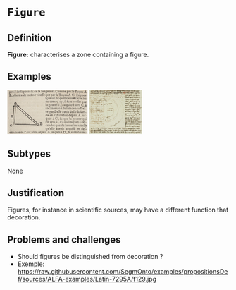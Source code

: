 # `Figure`

## Definition

**Figure:** characterises a zone containing a figure.

## Examples

<img src="btv1b8601519p_f219.jpg" height="100px">
<img src="Latin_7295A__btv1b10027322j_23.jpeg" height="100px">

## Subtypes

None

## Justification

Figures, for instance in scientific sources, may have a different function that decoration.

## Problems and challenges

- Should figures be distinguished from decoration ?
- Exemple: https://raw.githubusercontent.com/SegmOnto/examples/propositionsDef/sources/ALFA-examples/Latin-7295A/f129.jpg

